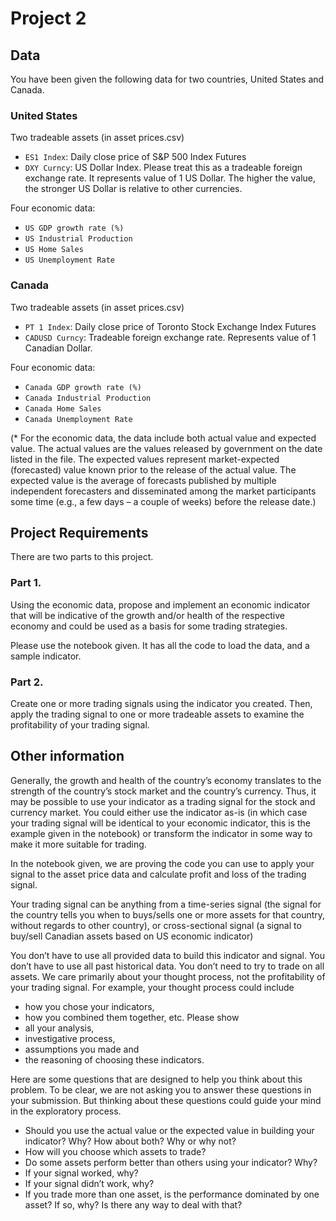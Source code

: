 # Project 2

## Data
You have been given the following data for two countries, United States and Canada. 

### United States 

Two tradeable assets (in asset prices.csv) 
* `ES1 Index`: Daily close price of S&P 500 Index Futures 
* `DXY Curncy`: US Dollar Index. Please treat this as a tradeable foreign exchange rate. It represents value of 1 US Dollar. The higher the value, the stronger US Dollar is relative to other currencies. 

Four economic data:
* `US GDP growth rate (%)` 
* `US Industrial Production` 
* `US Home Sales` 
* `US Unemployment Rate` 
 

### Canada 

Two tradeable assets (in asset prices.csv) 

* `PT 1 Index`: Daily close price of Toronto Stock Exchange Index Futures 
* `CADUSD Curncy`: Tradeable foreign exchange rate. Represents value of 1 Canadian Dollar. 

Four economic data:
* `Canada GDP growth rate (%)` 
* `Canada Industrial Production` 
* `Canada Home Sales` 
* `Canada Unemployment Rate` 

(* For the economic data, the data include both actual value and expected value. The actual values are the values released by government on the date listed in the file. The expected values represent market-expected (forecasted) value known prior to the release of the actual value. The expected value is the average of forecasts published by multiple independent forecasters and disseminated among the market participants some time (e.g., a few days – a couple of weeks) before the release date.) 

## Project Requirements
There are two parts to this project. 

### Part 1. 
Using the economic data, propose and implement an economic indicator that will be indicative of the growth and/or health of the respective economy and could be used as a basis for some trading strategies.  

Please use the notebook given. It has all the code to load the data, and a sample indicator. 

### Part 2. 
Create one or more trading signals using the indicator you created. Then, apply the trading signal to one or more tradeable assets to examine the profitability of your trading signal. 


## Other information
Generally, the growth and health of the country’s economy translates to the strength of the country’s stock market and the country’s currency. Thus, it may be possible to use your indicator as a trading signal for the stock and currency market. You could either use the indicator as-is (in which case your trading signal will be identical to your economic indicator, this is the example given in the notebook) or transform the indicator in some way to make it more suitable for trading.  

In the notebook given, we are proving the code you can use to apply your signal to the asset price data and calculate profit and loss of the trading signal. 

Your trading signal can be anything from a time-series signal (the signal for the country tells you when to buys/sells one or more assets for that country, without regards to other country), or cross-sectional signal (a signal to buy/sell Canadian assets based on US economic indicator)  

You don’t have to use all provided data to build this indicator and signal. You don’t have to use all past historical data. You don’t need to try to trade on all assets. We care primarily about your thought process, not the profitability of your trading signal. For example, your thought process could include 
* how you chose your indicators, 
* how you combined them together, etc. 
Please show 
* all your analysis, 
* investigative process, 
* assumptions you made and 
* the reasoning of choosing these indicators.  

Here are some questions that are designed to help you think about this problem. To be clear, we are not asking you to answer these questions in your submission. But thinking about these questions could guide your mind in the exploratory process. 

* Should you use the actual value or the expected value in building your indicator? Why? How about both? Why or why not? 
* How will you choose which assets to trade? 
* Do some assets perform better than others using your indicator? Why? 
* If your signal worked, why? 
* If your signal didn’t work, why? 
* If you trade more than one asset, is the performance dominated by one asset? If so, why? Is there any way to deal with that? 

